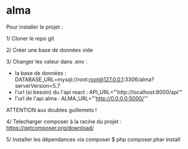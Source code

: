 # alma

Pour installer le projet : 

1/
Cloner le repo git 

2/
Créer une base de données vide

3/
Changer les valeur dans .env :
- la base de données : DATABASE_URL=mysql://root:root@127.0.0.1:3306/alma?serverVersion=5.7
- l'url (si besoin) du l'api react : API_URL="'http://localhost:8000/api'"
- l'url de l'api  alma : ALMA_URL="'http://0.0.0.0:5000/'"

ATTENTION aux doubles guillemets !


4/
Telecharger composer à la racine du projet : 
https://getcomposer.org/download/

5/
Installer les dépendances via composer
$ php composer.phar install

